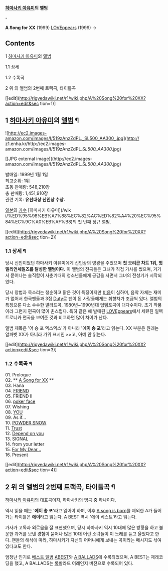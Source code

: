 **[하마사키 아유미](%ED%95%98%EB%A7%88%EC%82%AC%ED%82%A4%20%EC%95%84%EC%9C%A0%EB%AF%B8.md)의 앨범**

\-

**A Song for XX** (1999) 
[LOVEppears](LOVEppears.md) (1999) →

  

## Contents

    

1 [하마사키 아유미](%ED%95%98%EB%A7%88%EC%82%AC%ED%82%A4%20%EC%95%84%EC%9C%A0%EB%AF%B8.md)의 [앨범](%EC%95%A8%EB%B2%94.md)

    

1.1 상세

1.2 수록곡

2 위 의 앨범의 2번째 트랙곡, 타이틀곡

[[edit](http://rigvedawiki.net/r1/wiki.php/A%20Song%20for%20XX?action=edit&sec
tion=1)]

## 1 [하마사키 아유미](%ED%95%98%EB%A7%88%EC%82%AC%ED%82%A4%20%EC%95%84%EC%9C%A0%EB%AF%B8.md)의 [앨범](%EC%95%A8%EB%B2%94.md) ¶

![http://ec2.images-amazon.com/images/I/519zAnzZdPL._SL500_AA300_.jpg](http://
z1.enha.kr/http://ec2.images-
amazon.com/images/I/519zAnzZdPL._SL500_AA300_.jpg)

[[JPG external image]](http://ec2.images-
amazon.com/images/I/519zAnzZdPL._SL500_AA300_.jpg)

  

발매일: 1999년 1월 1일  
최고순위: 1위  
초동 판매량: 548,210장  
총 판매량: 1,451,910장  
관련 기록: **유선대상 신인상 수상.**

  

[일본](%EC%9D%BC%EB%B3%B8.md)의 [가수](%EA%B0%80%EC%88%98.md) [하마사키 아유미](/wik
i/%ED%95%98%EB%A7%88%EC%82%AC%ED%82%A4%20%EC%95%84%EC%9C%A0%EB%AF%B8)의 첫 번째 정규
앨범.

[[edit](http://rigvedawiki.net/r1/wiki.php/A%20Song%20for%20XX?action=edit&sec
tion=2)]

### 1.1 상세 ¶

당시 신인이었던 하마사키 아유미에게 신인상의 영광을 주었으며 **첫 오리콘 차트 1위, 첫 밀리언세일즈를 달성한 앨범이다.** 이 앨범의
전곡들은 그녀가 직접 가사를 썼으며, 거기서 묻어나는 솔직함이 사춘기때의 청소년들에게 공감을 사면서 그녀의 전성기가 시작되었다.

  

당시 창법과 목소리는 청순하고 맑은 것이 특징이지만 [비음](%EB%B9%84%EC%9D%8C.md)이 심하며, 음악 자체는 재미가
없어서 한국팬들과 3집 [Duty](Duty.md)로 팬이 된 사람들에게는 취향차가 조금씩 있다. 앨범의 특징으론 다소 수수한
발라드곡, 1980년~1990년대 업템포곡이 대다수이다. 초기 작품이라 그런지 편곡이 많이 촌스럽다. 특히 같은 해 발매된
[LOVEppears](LOVEppears.md)에서 세련된 일렉트로니카 편곡을 보여준 것과 비교하면 많이 차이가 난다.

  

앨범 제목은 '어 송 포 엑스엑스'가 아니라 '**에이 송 포**'라고 읽는다. XX 부분은 원래는 알파벳 XX가 아니라 가위 표시인
××고, 아예 안 읽는다.

[[edit](http://rigvedawiki.net/r1/wiki.php/A%20Song%20for%20XX?action=edit&sec
tion=3)]

### 1.2 수록곡 ¶

01\. Prologue  
02\. ** [A Song for XX](A%20Song%20for%20XX.md) **  
03\. Hana  
04\. [FRIEND](poker%20face.md)  
05\. FRIEND II  
06\. [poker face](poker%20face.md)  
07\. Wishing  
08\. [YOU](you.md)  
09\. As if...  
10\. [POWDER SNOW](Powder%20snow.md)  
11\. [Trust](Trust.md)  
12\. [Depend on you](Depend%20on%20you.md)  
13\. SIGNAL  
14\. from your letter  
15\. [For My Dear...](For%20My%20Dear....md)  
16\. Present

[[edit](http://rigvedawiki.net/r1/wiki.php/A%20Song%20for%20XX?action=edit&sec
tion=4)]

## 2 위 의 앨범의 2번째 트랙곡, 타이틀곡 ¶

[하마사키 아유미](%ED%95%98%EB%A7%88%EC%82%AC%ED%82%A4%20%EC%95%84%EC%9C%A0%EB%AF%B8.md)의 대표곡이자, 하마사키의 명곡 중 하나이다.

  

역시 읽을 때는 '**에이 송 포**'라고 읽어야 하며, 이후 [A song is born](I%20am....md)를 제외한 A가
들어가는 타이틀은 **에이**라고 읽는다. A BEST 역시 '에이 베스트'라고 읽는다.

  

가사가 고독과 외로움을 잘 표현했으며, 당시 하마사키 역시 10대에 많은 방황을 하고 불운한 과거를 보낸 경험이 묻어나 많은 10대 어린
소녀들이 이 노래를 듣고 울었다고 한다. 팬들의 해석에 따라, 하마사키가 자신의 어머니에게 보내는 곡이라는 메시지도 섞여있다고도 한다.

  

엄청난 인기로 [베스트 앨범](%EB%B2%A0%EC%8A%A4%ED%8A%B8%20%EC%95%A8%EB%B2%94.md) [ABEST](A%20BEST.md)와 [A BALLADS](A%20BALLADS.md)에 수록되었으며, A BEST는 재레코딩을
했고, A BALLADS는 [록](%EB%A1%9D.md)발라드 어레인지 버전으로 수록되어 있다.

  

